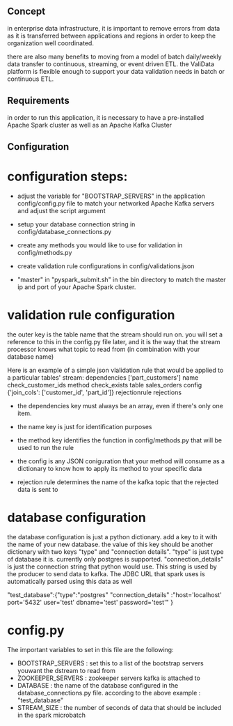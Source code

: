 ## Concept
in enterprise data infrastructure, it is important to remove errors from data as
it is transferred between applications and regions in order to keep the
organization well coordinated.

there are also many benefits to moving from a model of batch daily/weekly data
transfer to continuous, streaming, or event driven ETL. the ValiData platform is
flexible enough to support your data validation needs in batch or continuous
ETL.

## Requirements
in order to run this application, it is necessary to have a pre-installed Apache Spark
cluster as well as an Apache Kafka Cluster

## Configuration  
# configuration steps:
  * adjust the variable for "BOOTSTRAP_SERVERS" in the application config/config.py
  file to match your networked Apache Kafka servers and adjust the script argument

  * setup your database connection string in config/database_connections.py

  * create any methods you would like to use for validation in config/methods.py

  * create validation rule configurations in config/validations.json

  * "master" in "pyspark_submit.sh" in the
  bin directory to match the master ip and port of your Apache Spark cluster. 

# validation rule configuration
the outer key is the table name that the stream should run on. you will set a
reference to this in the config.py file later, and it is the way that the stream
processor knows what topic to read from (in combination with your database name)

Here is an example of a simple json vlalidation rule that would be applied to a
particular tables' stream:
	dependencies ['part_customers']
	name check_customer_ids
	method check_exists
	table sales_orders
	config {'join_cols': ['customer_id', 'part_id']}
	rejectionrule rejections

  * the dependencies key must always be an array, even if there's only one item.

  * the name key is just for identification purposes

  * the method key identifies the function in config/methods.py that will be used to
  run the rule

  * the config is any JSON coniguration that your method will consume as a
  dictionary to know how to apply its method to your specific data

  * rejection rule determines the name of the kafka topic that the rejected data is
  sent to

# database configuration
the database configuration is just a python dictionary. add a key to it with the
name of your new database. the value of this key should be another dictionary
with two keys "type" and "connection details". "type" is just type of database
it is. currently only postgres is supported. "connection_details" is just the
connection string that python would use. This string is used by the producer to
send data to kafka. The JDBC URL that spark uses is automatically parsed using
this data as well

"test_database":{"type":"postgres"
"connection_details" :"host='localhost' port='5432' user='test' dbname='test' password='test'" }

# config.py 
The important variables to set in this file are the following:
  * BOOTSTRAP_SERVERS : set this to a list of the bootstrap servers youwant the dstream to read from
  * ZOOKEEPER_SERVERS : zookeeper servers kafka is attached to
  * DATABASE : the name of the database configured in the database_connections.py file. according to the above example : "test_database"
  * STREAM_SIZE : the number of seconds of data that should be included in the spark microbatch
